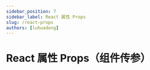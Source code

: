 ```yaml
---
sidebar_position: 7
sidebar_label: React 属性 Props
slug: /react-props
authors: [luhuadong]
---
```


# React 属性 Props（组件传参）


